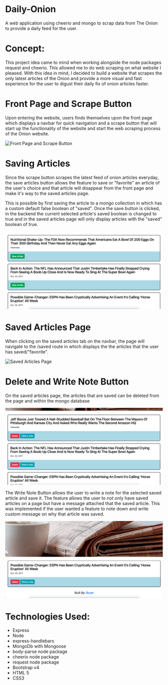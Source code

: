 # Daily-Onion
A web application using cheerio and mongo to scrap data from The Onion to provide a daily feed for the user.

# Concept:

This project idea came to mind when working alongside the node packages request and cheerio. This allowed me to do web scraping on what website I pleased. With this idea in mind, I decided to build a website that scrapes the only latest articles of the Onion and provide a more visual and fast experience for the user to digust their daily fix of onion articles faster.

# Front Page and Scrape Button

Upon entering the website, users finds themselves upon the front page which displays a navbar for quick navigation and a scrape button that will start up the functionality of the website and start the web scraping process of the Onion website.

![Front Page and Scrape Button](/gifs/scrape-button.gif "Front Page and Scrape Button")


# Saving Articles

Since the scrape button scrapes the latest feed of onion articles everyday, the save articles button allows the feature to save or "favorite" an article of the user's choice and that article will disappear from the front page and make it's way to the saved articles page.

This is possible by first saving the article to a mongo collection in which has a custom default false boolean of "saved". Once the save button is clicked, in the backend the current selected article's saved boolean is changed to true and in the saved articles page will only display articles with the "saved" boolean of true.

![Saving Articles](/gifs/saving.gif "Saving Articles")

# Saved Articles Page

When clicking on the saved articles tab on the navbar, the page will navigate to the /saved route in which displays the the articles that the user has saved/"favorite".

![Saved Articles Page](/gifs/saved-articles.gif "Saved Articles Page")

# Delete and Write Note Button

On the saved articles page, the articles that are saved can be deleted from the page and within the mongo database

![Delete Button](/gifs/delete.gif "Delete Button")

The Write Note Button allows the user to write a note for the selected saved article and save it. The feature allows the user to not only have saved articles on a page but have a message attached that the saved article. This was implemented if the user wanted a feature to note down and write custom message on why that article was saved.

![Write Note Button](/gifs/write-note.gif "Write Note")

# Technologies Used:

- Express
- Node
- express-handlebars
- MongoDb with Mongoose 
- body-parse node package
- cheerio node package
- request node package
- Bootstrap v4
- HTML 5
- CSS3